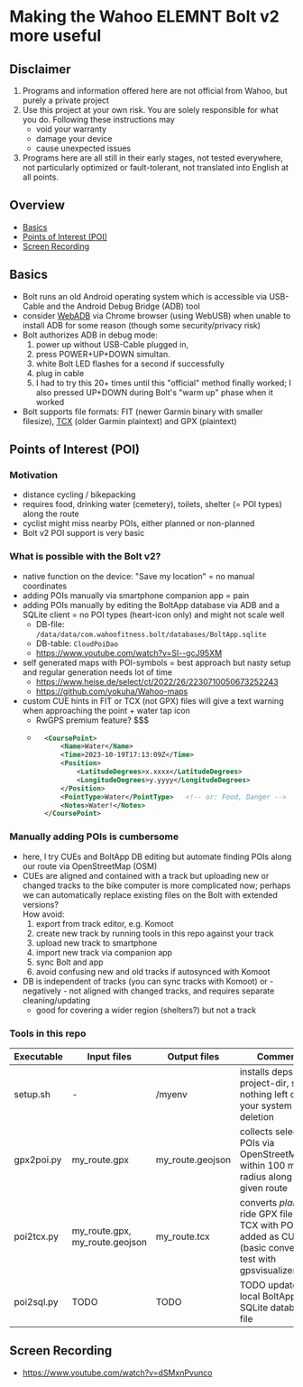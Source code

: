 # Making the Wahoo ELEMNT Bolt v2 more useful


## Disclaimer

1. Programs and information offered here are not official from Wahoo, but purely a private project
2. Use this project at your own risk. You are solely responsible for what you do. Following these instructions may
	- void your warranty
	- damage your device
	- cause unexpected issues
4. Programs here are all still in their early stages, 
	not tested everywhere, not particularly optimized or fault-tolerant, 
	not translated into English at all points.



## Overview

- [Basics](#basics)
- [Points of Interest (POI)](#points-of-interest-poi)
- [Screen Recording](#screen-recording)



## Basics

- Bolt runs an old Android operating system which is accessible via USB-Cable and the Android Debug Bridge (ADB) tool
- consider [WebADB](https://app.webadb.com) via Chrome browser (using WebUSB) when unable to install ADB for some reason 
	(though some security/privacy risk)
- Bolt authorizes ADB in debug mode:
	1. power up without USB-Cable plugged in, 
	2. press POWER+UP+DOWN simultan.
	3. white Bolt LED flashes for a second if successfully
	4. plug in cable
	5. I had to try this 20+ times until this "official" method finally worked; 
		I also pressed UP+DOWN during Bolt's "warm up" phase when it worked
- Bolt supports file formats: FIT (newer Garmin binary with smaller filesize), 
	[TCX](https://en.wikipedia.org/wiki/Training_Center_XML) (older Garmin plaintext) 
	and GPX (plaintext)



## Points of Interest (POI)

### Motivation

- distance cycling / bikepacking
- requires food, drinking water (cemetery), toilets, shelter (= POI types) along the route
- cyclist might miss nearby POIs, either planned or non-planned
- Bolt v2 POI support is very basic


### What is possible with the Bolt v2?

- native function on the device: "Save my location" = no manual coordinates
- adding POIs manually via smartphone companion app = pain
- adding POIs manually by editing the BoltApp database via ADB and a SQLite client = no POI types (heart-icon only) and might not scale well
	- DB-file: `/data/data/com.wahoofitness.bolt/databases/BoltApp.sqlite`
	- DB-table: `CloudPoiDao`
	- https://www.youtube.com/watch?v=Sl--gcJ95XM
- self generated maps with POI-symbols = best approach but nasty setup and regular generation needs lot of time
	- https://www.heise.de/select/ct/2022/26/2230710050673252243
	- https://github.com/yokuha/Wahoo-maps
- custom CUE hints in FIT or TCX (not GPX) files will give a text warning when approaching the point + water tap icon
	- RwGPS premium feature? $$$
	- ```xml
		<CoursePoint> 
			<Name>Water</Name> 
			<Time>2023-10-19T17:13:09Z</Time> 
			<Position> 
				<LatitudeDegrees>x.xxxx</LatitudeDegrees> 
				<LongitudeDegrees>y.yyyy</LongitudeDegrees> 
			</Position> 
			<PointType>Water</PointType>   <!-- or: Food, Danger -->
			<Notes>Water!</Notes> 
		</CoursePoint>
		```


### Manually adding POIs is cumbersome

- here, I try CUEs and BoltApp DB editing but automate finding POIs along our route via OpenStreetMap (OSM)
- CUEs are aligned and contained with a track but uploading new or changed tracks to the bike computer is more complicated now; 
	perhaps we can automatically replace existing files on the Bolt with extended versions?  
	How avoid:
	1. export from track editor, e.g. Komoot
	2. create new track by running tools in this repo against your track
	3. upload new track to smartphone
	4. import new track via companion app
	5. sync Bolt and app
	6. avoid confusing new and old tracks if autosynced with Komoot
- DB is independent of tracks (you can sync tracks with Komoot) or - negatively - not aligned with changed tracks, and requires separate cleaning/updating
	- good for covering a wider region (shelters?) but not a track



### Tools in this repo

| Executable   | Input files                           | Output files        | Comment
|--------------|---------------------------------------|---------------------|-------------------------------------
| setup.sh     | -                                     | /myenv              | installs deps into project-dir, so nothing left on your system after deletion
| gpx2poi.py   | my\_route.gpx                         | my\_route.geojson   | collects selected POIs via OpenStreetMap within 100 meter radius along the given route
| poi2tcx.py   | my\_route.gpx,<br>my\_route.geojson   | my\_route.tcx       | converts _planned_ ride GPX file to a TCX with POIs added as CUEs (basic converter); test with gpsvisualizer.com
| poi2sql.py   | TODO                                  | TODO                | TODO updates a local BoltApp SQLite database file 
  
  


## Screen Recording

- https://www.youtube.com/watch?v=dSMxnPvunco




